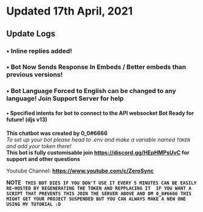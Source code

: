 # Updated 17th April, 2021 
## Update Logs 
### • Inline replies added! 
### • Bot Now Sends Response In Embeds / Better embeds than previous versions!
### • Bot Language Forced to English can be changed to any language! Join Support Server for help
#### • Specified intents for bot to connect to the API websocket Bot Ready for future! (djs v13)
**This chatbot was created by 0_0#6666** <br>
_To set up your bot please head to .env and make a variable named ``TOKEN`` and add your token there!_ <br>
**This bot is fully customisable join https://discord.gg/HEpHMPsUvC for support and other questions**

Youtube Channel:         **https://www.youtube.com/c/ZeroSync**


**NOTE
`` THIS BOT DIES IF YOU DON'T USE IT EVERY 5 MINUTES CAN BE EASILY RE-HOSTED BY REGENERATING THE TOKEN AND REPPLACING IT 
IF YOU WANT A SCRIPT THAT PREVENTS THIS JOIN THE SERVER ABOVE AND DM 0_0#6666 THIS MIGHT GET YOUR PROJECT SUSPENDED BUT YOU CAN ALWAYS
MAKE A NEW ONE USING MY TUTORIAL :D``**